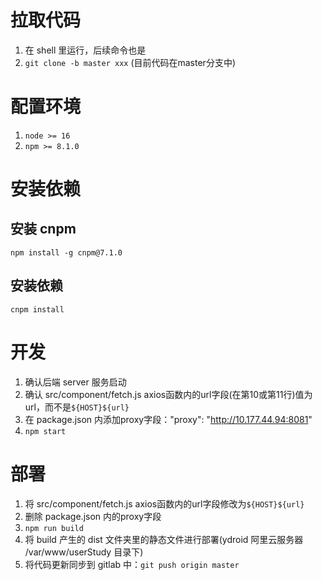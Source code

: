 # 拉取代码
1. 在 shell 里运行，后续命令也是
2. `git clone -b master xxx` (目前代码在master分支中)

# 配置环境
1. `node >= 16`
2. `npm >= 8.1.0`

# 安装依赖
## 安装 cnpm
`npm install -g cnpm@7.1.0`
## 安装依赖
`cnpm install`

# 开发
1. 确认后端 server 服务启动
2. 确认 src/component/fetch.js axios函数内的url字段(在第10或第11行)值为url，而不是`${HOST}${url}`
3. 在 package.json 内添加proxy字段："proxy": "http://10.177.44.94:8081"
4. `npm start`

# 部署
1.  将 src/component/fetch.js axios函数内的url字段修改为`${HOST}${url}`
2.  删除 package.json 内的proxy字段
3.  `npm run build`
4.  将 build 产生的 dist 文件夹里的静态文件进行部署(ydroid 阿里云服务器 /var/www/userStudy 目录下)
5.  将代码更新同步到 gitlab 中：`git push origin master`